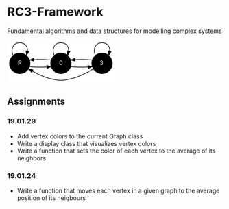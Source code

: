 # RC3-Framework

Fundamental algorithms and data structures for modelling complex systems

![](rc3.png)

## Assignments

### 19.01.29
- Add vertex colors to the current Graph class
- Write a display class that visualizes vertex colors
- Write a function that sets the color of each vertex to the average of its neighbors

### 19.01.24
- Write a function that moves each vertex in a given graph to the average position of its neigbours